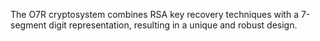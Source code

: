 The O7R cryptosystem combines RSA key recovery techniques with a 7-segment digit representation, resulting in a unique and robust design.
